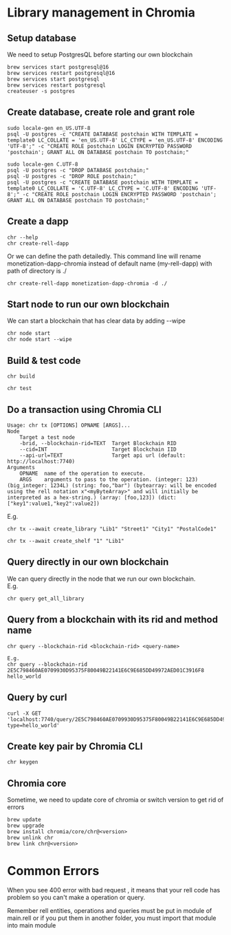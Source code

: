 # Library management in Chromia
## Setup database 
We need to setup PostgresQL before starting our own blockchain
```shell
brew services start postgresql@16
brew services restart postgresql@16
brew services start postgresql
brew services restart postgresql
createuser -s postgres
```
## Create database, create role and grant role 
```shell
sudo locale-gen en_US.UTF-8
psql -U postgres -c "CREATE DATABASE postchain WITH TEMPLATE = template0 LC_COLLATE = 'en_US.UTF-8' LC_CTYPE = 'en_US.UTF-8' ENCODING 'UTF-8';" -c "CREATE ROLE postchain LOGIN ENCRYPTED PASSWORD 'postchain'; GRANT ALL ON DATABASE postchain TO postchain;"
```
```shell
sudo locale-gen C.UTF-8
psql -U postgres -c "DROP DATABASE postchain;"
psql -U postgres -c "DROP ROLE postchain;"
psql -U postgres -c "CREATE DATABASE postchain WITH TEMPLATE = template0 LC_COLLATE = 'C.UTF-8' LC_CTYPE = 'C.UTF-8' ENCODING 'UTF-8';" -c "CREATE ROLE postchain LOGIN ENCRYPTED PASSWORD 'postchain'; GRANT ALL ON DATABASE postchain TO postchain;"
```
## Create a dapp 

```shell
chr --help
chr create-rell-dapp
```
Or we can define the path detailedly. This command line will rename monetization-dapp-chromia instead of default name (my-rell-dapp) with path of directory is ./
```shell
chr create-rell-dapp monetization-dapp-chromia -d ./
```
## Start node to run our own blockchain
We can start a blockchain that has clear data by adding --wipe
```shell
chr node start
chr node start --wipe
```
## Build & test code
```shell
chr build

chr test
``` 
## Do a transaction using Chromia CLI 
```shell
Usage: chr tx [OPTIONS] OPNAME [ARGS]...
Node 
    Target a test node 
    -brid, --blockchain-rid=TEXT  Target Blockchain RID  
    --cid=INT                     Target Blockchain IID   
    --api-url=TEXT                Target api url (default: http://localhost:7740)
Arguments 
    OPNAME  name of the operation to execute.
    ARGS    arguments to pass to the operation. (integer: 123) (big_integer: 1234L) (string: foo,"bar") (bytearray: will be encoded using the rell notation x"<myByteArray>" and will initially be interpreted as a hex-string.) (array: [foo,123]) (dict:["key1":value1,"key2":value2])
```
E.g.
```shell
chr tx --await create_library "Lib1" "Street1" "City1" "PostalCode1"

chr tx --await create_shelf "1" "Lib1"
```
## Query directly in our own blockchain
 We can query directly in the node that we run our own blockchain. \
E.g.
```shell
chr query get_all_library
```
## Query from a blockchain with its rid and method name
```shell
chr query --blockchain-rid <blockchain-rid> <query-name>

E.g.
chr query --blockchain-rid 2E5C798460AE0709930D95375F80049B22141E6C9E685DD49972AED01C3916F8 hello_world
```
## Query by curl
```shell
curl -X GET 'localhost:7740/query/2E5C798460AE0709930D95375F80049B22141E6C9E685DD49972AED01C3916F8?type=hello_world'
```
## Create key pair by Chromia CLI
```shell
chr keygen
```
## Chromia core
 Sometime, we need to update core of chromia or switch version to get rid of errors
```shell
brew update
brew upgrade
brew install chromia/core/chr@<version>
brew unlink chr
brew link chr@<version>
```

# Common Errors

When you see 400 error with bad request , it means that your rell code has problem so you can't make a operation or query.

Remember rell entities, operations and queries must be put in module of main.rell or if you put them in another folder, you must import that module into main module